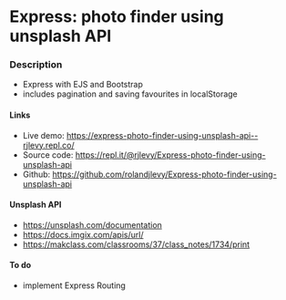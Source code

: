 # Express: photo finder using unsplash API

### Description
- Express with EJS and Bootstrap
- includes pagination and saving favourites in localStorage

#### Links
- Live demo: https://express-photo-finder-using-unsplash-api--rjlevy.repl.co/
- Source code: https://repl.it/@rjlevy/Express-photo-finder-using-unsplash-api
- Github: https://github.com/rolandjlevy/Express-photo-finder-using-unsplash-api

#### Unsplash API
- https://unsplash.com/documentation
- https://docs.imgix.com/apis/url/
- https://makclass.com/classrooms/37/class_notes/1734/print

#### To do
- implement Express Routing
